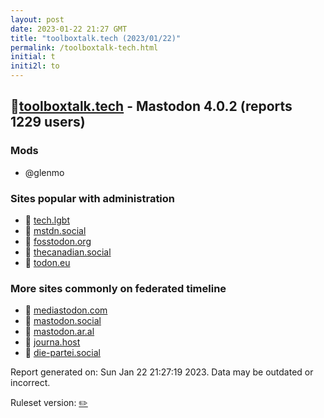 ```yaml
---
layout: post
date: 2023-01-22 21:27 GMT
title: "toolboxtalk.tech (2023/01/22)"
permalink: /toolboxtalk-tech.html
initial: t
initi2l: to
---
```


## 🐘[toolboxtalk.tech](https://toolboxtalk.tech) - Mastodon 4.0.2 (reports 1229 users)

### Mods
 * @glenmo

### Sites popular with administration

* 🐘 [tech.lgbt](/tech-lgbt.html)
* 🐘 [mstdn.social](/mstdn-social.html)
* 🐘 [fosstodon.org](/fosstodon-org.html)
* 🐘 [thecanadian.social](/thecanadian-social.html)
* 🐘 [todon.eu](/todon-eu.html)

### More sites commonly on federated timeline

* 🐘 [mediastodon.com](/mediastodon-com.html)
* 🐘 [mastodon.social](/mastodon-social.html)
* 🐘 [mastodon.ar.al](/mastodon-ar-al.html)
* 🐘 [journa.host](/journa-host.html)
* 🐘 [die-partei.social](/die-partei-social.html)

Report generated on: Sun Jan 22 21:27:19 2023. Data may be outdated or incorrect.

Ruleset version: [✏️](/version-pencil)

